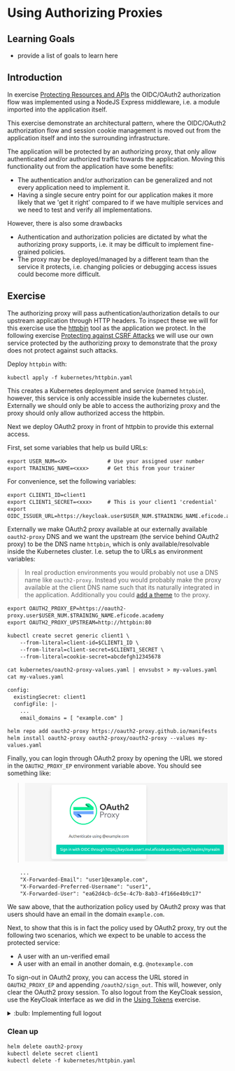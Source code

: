 # Using Authorizing Proxies

## Learning Goals

- provide a list of goals to learn here

## Introduction

In exercise [Protecting Resources and APIs](protecting-apis.md) the
OIDC/OAuth2 authorization flow was implemented using a NodeJS Express
middleware, i.e. a module imported into the application itself.

This exercise demonstrate an architectural pattern, where the
OIDC/OAuth2 authorization flow and session cookie management is moved
out from the application itself and into the surrounding
infrastructure.

The application will be protected by an authorizing proxy, that only
allow authenticated and/or authorized traffic towards the
application. Moving this functionality out from the application have
some benefits:

- The authentication and/or authorization can be generalized and not every application need to implement it.
- Having a single secure entry point for our application makes it more likely that we 'get it right' compared to if we have multiple services and we need to test and verify all implementations.

However, there is also some drawbacks

- Authentication and authorization policies are dictated by what the authorizing proxy supports, i.e. it may be difficult to implement fine-grained policies.
- The proxy may be deployed/managed by a different team than the service it protects, i.e. changing policies or debugging access issues could become more difficult.




## Exercise

The authorizing proxy will pass authentication/authorization details
to our upstream application through HTTP headers. To inspect these we
will for this exercise use the
[httpbin](https://github.com/postmanlabs/httpbin) tool as the
application we protect. In the following exercise [Protecting against
CSRF Attacks](csrf-attacks.md) we will use our own service protected
by the authorizing proxy to demonstrate that the proxy does not
protect against such attacks.

Deploy `httpbin` with:

```console
kubectl apply -f kubernetes/httpbin.yaml
```

This creates a Kubernetes deployment and service (named `httpbin`),
however, this service is only accessible inside the kubernetes
cluster.  Externally we should only be able to access the authorizing
proxy and the proxy should only allow authorized access the httpbin.

Next we deploy OAuth2 proxy in front of httpbin to provide this
external access.

First, set some variables that help us build URLs:

```console
export USER_NUM=<X>             # Use your assigned user number
export TRAINING_NAME=<xxx>      # Get this from your trainer
```

For convenience, set the following variables:

```console
export CLIENT1_ID=client1
export CLIENT1_SECRET=<xxx>     # This is your client1 'credential'
export OIDC_ISSUER_URL=https://keycloak.user$USER_NUM.$TRAINING_NAME.eficode.academy/auth/realms/myrealm
```

Externally we make OAuth2 proxy available at our externally
available `oauth2-proxy` DNS and we want the upstream (the service behind
OAuth2 proxy) to be the DNS name `httpbin`, which is only
available/resolvable inside the Kubernetes cluster. I.e. setup the to
URLs as environment variables:

> In real production environments you would probably not use a DNS name like `oauth2-proxy`. Instead you would probably make the proxy available at the client DNS name such that its naturally integrated in the application. Additionally you could [add a theme](https://github.com/MichaelVL/oauth2-proxy-themed) to the proxy.

```console
export OAUTH2_PROXY_EP=https://oauth2-proxy.user$USER_NUM.$TRAINING_NAME.eficode.academy
export OAUTH2_PROXY_UPSTREAM=http://httpbin:80
```





```
kubectl create secret generic client1 \
    --from-literal=client-id=$CLIENT1_ID \
    --from-literal=client-secret=$CLIENT1_SECRET \
    --from-literal=cookie-secret=abcdefgh12345678
```

```console
cat kubernetes/oauth2-proxy-values.yaml | envsubst > my-values.yaml
cat my-values.yaml
```


```
config:
  existingSecret: client1
  configFile: |-
    ...
    email_domains = [ "example.com" ]
```



```console
helm repo add oauth2-proxy https://oauth2-proxy.github.io/manifests
helm install oauth2-proxy oauth2-proxy/oauth2-proxy --values my-values.yaml
```

Finally, you can login through OAuth2 proxy by opening the URL we
stored in the `OAUTH2_PROXY_EP` environment variable above. You should
see something like:

> ![OAuth2 proxy login screen](images/oauth2-proxy-login.png)





```
    ...
    "X-Forwarded-Email": "user1@example.com",
    "X-Forwarded-Preferred-Username": "user1",
    "X-Forwarded-User": "ea62d4cb-dc5e-4c7b-8ab3-4f166e4b9c17"
```

We saw above, that the authorization policy used by OAuth2 proxy was
that users should have an email in the domain `example.com`.

Next, to show that this is in fact the policy used by OAuth2 proxy,
try out the following two scenarios, which we expect to be unable to
access the protected service:

- A user with an un-verified email
- A user with an email in another domain, e.g. `@notexample.com`

To sign-out in OAuth2 proxy, you can access the URL stored in
`OAUTH2_PROXY_EP` and appending `/oauth2/sign_out`. This will,
however, only clear the OAuth2 proxy session. To also logout from the
KeyCloak session, use the KeyCloak interface as we did in the [Using
Tokens](using-tokens.md) exercise.

<details>
<summary>:bulb: Implementing full logout</summary>
It is possible to logout from both OAuth2 proxy and KeyCloak by appending a redirection URL to the `/auth2/sign_out` URL. See https://oauth2-proxy.github.io/oauth2-proxy/docs/features/endpoints/#sign-out.
</details>




### Clean up

```console
helm delete oauth2-proxy
kubectl delete secret client1
kubectl delete -f kubernetes/httpbin.yaml
```
